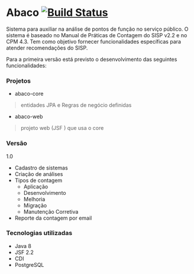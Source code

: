 Abaco [![Build Status](https://travis-ci.org/sharpmario/abaco.svg?branch=master)](https://travis-ci.org/sharpmario/abaco)
===

Sistema para auxiliar na análise de pontos de função no serviço público.
O sistema é baseado no Manual de Práticas de Contagem do SISP v2.2 e no CPM 4.3. 
Tem como objetivo fornecer funcionalidades específicas para atender recomendações do SISP. 

Para a primeira versão está previsto o desenvolvimento das seguintes funcionalidades:

### Projetos

- abaco-core
> entidades JPA e Regras de negócio definidas
- abaco-web
> projeto web (JSF ) que usa o core

### Versão

1.0

- Cadastro de sistemas
- Criação de análises
- Tipos de contagem
  - Aplicação
  - Desenvolvimento
  - Melhoria
  - Migração
  - Manutenção Corretiva
- Reporte da contagem por email

### Tecnologias utilizadas

- Java 8
- JSF 2.2
- CDI
- PostgreSQL

